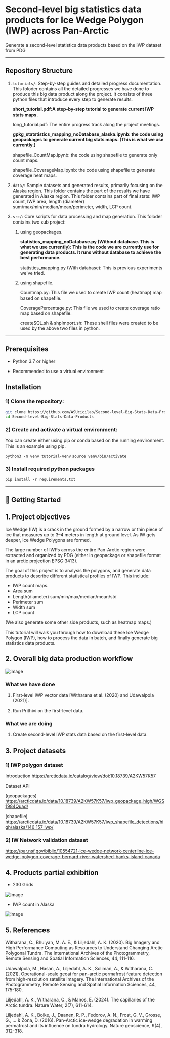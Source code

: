 # Second-level big statistics data products for Ice Wedge Polygon (IWP) across Pan-Arctic
Generate a second-level statistics data products based on the IWP dataset from PDG


-------------------------------
## Repository Structure
1. `tutorials/`: Step-by-step guides and detailed progress documentation. This foloder contains all the detailed progresses we have done to produce this big data product along the project. It consists of three python files that introduce every step to generate results.

   **short_tutorial.pdf:A step-by-step tutorial to generate current IWP stats maps.**

   long_tutorial.pdf: The entire progress track along the project meetings.

   **gpkg_statstistics_mapping_noDatabase_alaska.ipynb: the code using geopackages to generate current big stats maps. (This is what we use currently.)**

   shapefile_CountMap.ipynb: the code using shapefile to generate only count maps.

   shapefile_CoverageMap.ipynb: the code using shapefile to generate coverage heat maps.



3. `data/`: Sample datasets and generated results, primarily focusing on the Alaska region. This folder contains the part of the results we have generated in Alaska region.
   This folder contains part of final stats: IWP count, IWP area, length (diameter) sum/max/min/median/mean/perimeter, width, LCP count.
  
4. `src/`: Core scripts for data processing and map generation. This foloder contains two sub project:

   1) using geopackages.

      **statistics_mapping_noDatabase.py (Without database. This is what we use currently): This is the code we are currently use for generating data products. It runs without database to achieve the best performance.**

      statistics_mapping.py (With database): This is previous experiments we've tried.

   3) using shapefile.
  
      Countmap.py: This file we used to create IWP count (heatmap) map based on shapefile.

      CoveragePercentage.py: This file we used to create coverage ratio map based on shapefile.

      createSQL.sh & shpImport.sh: These shell files were created to be used by the above two files in python.

-------------------------------



## Prerequisites

- Python 3.7 or higher

- Recommended to use a virtual environment


## Installation
### 1) Clone the repository:

   ```bash
   git clone https://github.com/ASUcicilab/Second-level-Big-Stats-Data-Products.git
   cd Second-level-Big-Stats-Data-Products
   ```

### 2) Create and activate a virtual environment:

You can create either using pip or conda based on the running environment. This is an example using pip.

   ```python3 -m venv tutorial-venv```
   ```source venv/bin/activate```

### 3) Install required python packages

   ```pip install -r requirements.txt```


-------------------------------



## 🚀 Getting Started

## 1. Project objectives
Ice Wedge (IW) is a crack in the ground formed by a narrow or thin piece of ice that measures up to 3–4 meters in length at ground level. As IW gets deeper, Ice Wedge Polygons are formed. 

The large number of IWPs across the entire Pan-Arctic region were extracted and organized by PDG (either in geopackage or shapefile format in an arctic projection EPSG:3413).

The goal of this project is to analysis the polygons, and generate data products to describe different statistical profiles of IWP. This include: 

* IWP count maps.
* Area sum
* Length(diameter) sum/min/max/median/mean/std
* Perimeter sum
* Width sum
* LCP count

(We also generate some other side products, such as heatmap maps.)

This tutorial will walk you through how to download these Ice Wedge Polygon (IWP), how to process the data in batch, and finally generate big statistics data products. 

## 2. Overall big data production workflow

![image](https://github.com/user-attachments/assets/fb7c5960-4a8f-4f73-8198-dcf7df5d818c)

### What we have done

1) First-level IWP vector data [Witharana et al. (2020) and Udawalpola (2021)].

2) Run Prithivi on the first-level data.


### What we are doing

1) Create second-level IWP stats data based on the first-level data.


## 3. Project datasets
### 1) IWP polygon dataset
Introduction
https://arcticdata.io/catalog/view/doi:10.18739/A2KW57K57

Dataset API

(geopackages)
https://arcticdata.io/data/10.18739/A2KW57K57/iwp_geopackage_high/WGS1984Quad/

(shapefile)
https://arcticdata.io/data/10.18739/A2KW57K57/iwp_shapefile_detections/high/alaska/146_157_iwp/


### 2) IW Network validation dataset
https://par.nsf.gov/biblio/10554721-ice-wedge-network-centerline-ice-wedge-polygon-coverage-bernard-river-watershed-banks-island-canada


## 4. Products partial exhibition

* 230 Grids

![image](https://github.com/user-attachments/assets/75178f11-22ec-4721-8d0d-991a2a45e4b9)


* IWP count in Alaska

![image](https://github.com/user-attachments/assets/14f54b39-4d08-486b-967e-c20558da4a98)

## 5. References
Witharana, C., Bhuiyan, M. A. E., & Liljedahl, A. K. (2020). Big Imagery and High Performance Computing as Resources to Understand Changing Arctic Polygonal Tundra. The International Archives of the Photogrammetry, Remote Sensing and Spatial Information Sciences, 44, 111-116.

Udawalpola, M., Hasan, A., Liljedahl, A. K., Soliman, A., & Witharana, C. (2021). Operational-scale geoai for pan-arctic permafrost feature detection from high-resolution satellite imagery. The International Archives of the Photogrammetry, Remote Sensing and Spatial Information Sciences, 44, 175-180.

Liljedahl, A. K., Witharana, C., & Manos, E. (2024). The capillaries of the Arctic tundra. Nature Water, 2(7), 611-614.

Liljedahl, A. K., Boike, J., Daanen, R. P., Fedorov, A. N., Frost, G. V., Grosse, G., ... & Zona, D. (2016). Pan-Arctic ice-wedge degradation in warming permafrost and its influence on tundra hydrology. Nature geoscience, 9(4), 312-318.

